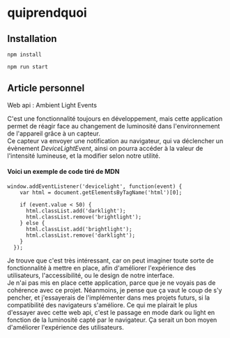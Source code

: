 # quiprendquoi

## Installation

`npm install`

`npm run start`

## Article personnel

Web api : Ambient Light Events  

C'est une fonctionnalité toujours en développement, mais cette application permet de réagir face au changement de luminosité dans l'environnement de l'appareil grâce à un capteur.  
Ce capteur va envoyer une notification au navigateur, qui va déclencher un évènement _DeviceLightEvent_, ainsi on pourra accéder à la valeur de l'intensité lumineuse, et la modifier selon notre utilité.  
  
#### Voici un exemple de code tiré de MDN  

```
window.addEventListener('devicelight', function(event) {
    var html = document.getElementsByTagName('html')[0];

    if (event.value < 50) {
      html.classList.add('darklight');
      html.classList.remove('brightlight');
    } else {
      html.classList.add('brightlight');
      html.classList.remove('darklight');
    }
  });

```

Je trouve que c'est très intéressant, car on peut imaginer toute sorte de fonctionnalité à mettre en place, afin d'améliorer l'expérience des utilisateurs, l'accessibilité, ou le design de notre interface.  
Je n'ai pas mis en place cette application, parce que je ne voyais pas de cohérence avec ce projet. Néanmoins, je pense que ça vaut le coup de s'y pencher, et j'essayerais de l'implémenter dans mes projets futurs, si la compatibilité des navigateurs s'améliore. 
Ce qui me plairait le plus d'essayer avec cette web api, c'est le passage en mode dark ou light en fonction de la luminosité capté par le navigateur. Ça serait un bon moyen d'améliorer l'expérience des utilisateurs.   